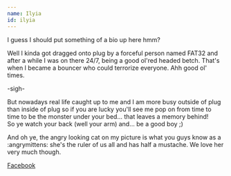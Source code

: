 ```yaml
---
name: Ilyia
id: ilyia
---
```

I guess I should put something of a bio up here hmm? 

Well I kinda got dragged onto plug by a forceful person named FAT32 and after a while I was on there 24/7, being a good ol'red headed betch.
That's when I became a bouncer who could terrorize everyone. Ahh good ol' times.

-sigh- 

But nowadays real life caught up to me and I am more busy outside of plug than inside of plug so if you are lucky you'll see me pop on from time to time to be the monster under your bed... that leaves a memory behind!  
So ye watch your back (well your arm) and... be a good boy ;)

And oh ye, the angry looking cat on my picture is what you guys know as a :angrymittens: she's the ruler of us all and has half a mustache. We love her very much though.


[Facebook](https://www.facebook.com/WildIlyia)
